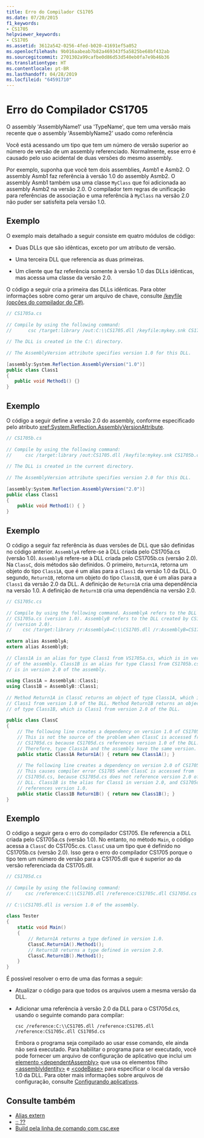 ```yaml
---
title: Erro do Compilador CS1705
ms.date: 07/20/2015
f1_keywords:
- CS1705
helpviewer_keywords:
- CS1705
ms.assetid: 3612a542-0256-4fed-b020-41691ef5a052
ms.openlocfilehash: 9b016aabeab7b82a469343f5a5825be68bf432ab
ms.sourcegitcommit: 2701302a99cafbe0d86d53d540eb0fa7e9b46b36
ms.translationtype: HT
ms.contentlocale: pt-BR
ms.lasthandoff: 04/28/2019
ms.locfileid: "64591710"
---
```

# <a name="compiler-error-cs1705"></a>Erro do Compilador CS1705
O assembly 'AssemblyName1' usa 'TypeName', que tem uma versão mais recente que o assembly 'AssemblyName2' usado como referência  
  
 Você está acessando um tipo que tem um número de versão superior ao número de versão de um assembly referenciado. Normalmente, esse erro é causado pelo uso acidental de duas versões do mesmo assembly.  
  
 Por exemplo, suponha que você tem dois assemblies, Asmb1 e Asmb2. O assembly Asmb1 faz referência à versão 1.0 do assembly Asmb2. O assembly Asmb1 também usa uma classe `MyClass` que foi adicionada ao assembly Asmb2 na versão 2.0. O compilador tem regras de unificação para referências de associação e uma referência à `MyClass` na versão 2.0 não puder ser satisfeita pela versão 1.0.  
  
## <a name="example"></a>Exemplo  
 O exemplo mais detalhado a seguir consiste em quatro módulos de código:  
  
- Duas DLLs que são idênticas, exceto por um atributo de versão.  
  
- Uma terceira DLL que referencia as duas primeiras.  
  
- Um cliente que faz referência somente à versão 1.0 das DLLs idênticas, mas acessa uma classe da versão 2.0.  
  
 O código a seguir cria a primeira das DLLs idênticas. Para obter informações sobre como gerar um arquivo de chave, consulte [/keyfile (opções do compilador do C#)](../../../csharp/language-reference/compiler-options/keyfile-compiler-option.md).  
  
```csharp  
// CS1705a.cs  
  
// Compile by using the following command:   
//      csc /target:library /out:C:\\CS1705.dll /keyfile:mykey.snk CS1705a.cs  
  
// The DLL is created in the C:\ directory.  
  
// The AssemblyVersion attribute specifies version 1.0 for this DLL.  
  
[assembly:System.Reflection.AssemblyVersion("1.0")]  
public class Class1   
{  
   public void Method1() {}  
}  
```  
  
## <a name="example"></a>Exemplo  
 O código a seguir define a versão 2.0 do assembly, conforme especificado pelo atributo <xref:System.Reflection.AssemblyVersionAttribute>.  
  
```csharp  
// CS1705b.cs  
  
// Compile by using the following command:   
//     csc /target:library /out:CS1705.dll /keyfile:mykey.snk CS1705b.cs  
  
// The DLL is created in the current directory.  
  
// The AssemblyVersion attribute specifies version 2.0 for this DLL.  
  
[assembly:System.Reflection.AssemblyVersion("2.0")]  
public class Class1  
{  
    public void Method1() { }  
}  
```  
  
## <a name="example"></a>Exemplo  
 O código a seguir faz referência às duas versões de DLL que são definidas no código anterior. `AssemblyA` refere-se à DLL criada pelo CS1705a.cs (versão 1.0). `AssemblyB` refere-se à DLL criada pelo CS1705b.cs (versão 2.0). Na `ClassC`, dois métodos são definidos. O primeiro, `Return1A`, retorna um objeto do tipo `Class1A`, que é um alias para a `Class1` da versão 1.0 da DLL. O segundo, `Return1B`, retorna um objeto do tipo `Class1B`, que é um alias para a `Class1` da versão 2.0 da DLL. A definição de `Return1A` cria uma dependência na versão 1.0. A definição de `Return1B` cria uma dependência na versão 2.0.  
  
```csharp  
// CS1705c.cs  
  
// Compile by using the following command. AssemblyA refers to the DLL created by  
// CS1705a.cs (version 1.0). AssemblyB refers to the DLL created by CS1705b.cs  
// (version 2.0).  
//    csc /target:library /r:AssemblyA=C:\\CS1705.dll /r:AssemblyB=CS1705.dll CS1705c.cs  
  
extern alias AssemblyA;  
extern alias AssemblyB;  
  
// Class1A is an alias for type Class1 from VS1705a.cs, which is in version 1.0   
// of the assembly. Class1B is an alias for type Class1 from CS1705b.cs, which  
// is in version 2.0 of the assembly.  
  
using Class1A = AssemblyA::Class1;  
using Class1B = AssemblyB::Class1;  
  
// Method Return1A in ClassC returns an object of type Class1A, which is  
// Class1 from version 1.0 of the DLL. Method Return1B returns an object  
// of type Class1B, which is Class1 from version 2.0 of the DLL.  
  
public class ClassC  
{  
    // The following line creates a dependency on version 1.0 of CS1705.dll.  
    // This is not the source of the problem when ClassC is accessed from  
    // CS1705d.cs because CS1705d.cs references version 1.0 of the DLL.   
    // Therefore, type Class1A and the assembly have the same version.  
    public static Class1A Return1A() { return new Class1A(); }  
  
    // The following line creates a dependency on version 2.0 of CS1705.dll.  
    // This causes compiler error CS1705 when ClassC is accessed from     
    // CS1705d.cs, because CS1705d.cs does not reference version 2.0 of the   
    // DLL. Class1B is the alias for Class1 in version 2.0, and CS1705d.cs   
    // references version 1.0.  
    public static Class1B Return1B() { return new Class1B(); }  
}  
```  
  
## <a name="example"></a>Exemplo  
 O código a seguir gera o erro do compilador CS1705. Ele referencia a DLL criada pelo CS1705a.cs (versão 1.0). No entanto, no método `Main`, o código acessa a `ClassC` do CS1705c.cs. `ClassC` usa um tipo que é definido no CS1705b.cs (versão 2.0). Isso gera o erro do compilador CS1705 porque o tipo tem um número de versão para a CS1705.dll que é superior ao da versão referenciada da CS1705.dll.  
  
```csharp  
// CS1705d.cs  
  
// Compile by using the following command:  
//     csc /reference:C:\\CS1705.dll /reference:CS1705c.dll CS1705d.cs  
  
// C:\\CS1705.dll is version 1.0 of the assembly.  
  
class Tester   
{  
    static void Main()  
    {  
        // Return1A returns a type defined in version 1.0.  
        ClassC.Return1A().Method1();  
        // Return1B returns a type defined in version 2.0.  
        ClassC.Return1B().Method1();  
    }  
}  
```  
  
 É possível resolver o erro de uma das formas a seguir:  
  
- Atualizar o código para que todos os arquivos usem a mesma versão da DLL.  
  
- Adicionar uma referência à versão 2.0 da DLL para o CS1705d.cs, usando o seguinte comando para compilar:  
  
     `csc /reference:C:\\CS1705.dll /reference:CS1705.dll /reference:CS1705c.dll CS1705d.cs`  
  
     Embora o programa seja compilado ao usar esse comando, ele ainda não será executado. Para habilitar o programa para ser executado, você pode fornecer um arquivo de configuração de aplicativo que inclui um [elemento \<dependentAssembly>](../../../framework/configure-apps/file-schema/runtime/dependentassembly-element.md) que usa os elementos filho [\<assemblyIdentity>](../../../framework/configure-apps/file-schema/runtime/assemblyidentity-element-for-runtime.md) e [\<codeBase>](../../../framework/configure-apps/file-schema/runtime/codebase-element.md) para especificar o local da versão 1.0 da DLL. Para obter mais informações sobre arquivos de configuração, consulte [Configurando aplicativos](../../../framework/configure-apps/index.md).  
  
## <a name="see-also"></a>Consulte também

- [Alias extern](../../../csharp/language-reference/keywords/extern-alias.md)
- [:: ??](../../../csharp/language-reference/operators/namespace-alias-qualifer.md)
- [Build pela linha de comando com csc.exe](../../../csharp/language-reference/compiler-options/command-line-building-with-csc-exe.md)

